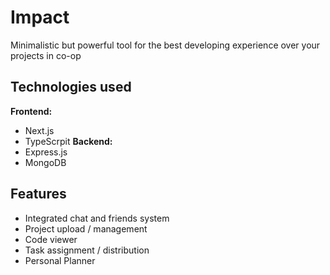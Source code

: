 # Impact
Minimalistic but powerful tool for the best developing
experience over your projects in co-op

## Technologies used
**Frontend:**
  - Next.js
  - TypeScrpit
**Backend:**
  - Express.js
  - MongoDB

## Features
- Integrated chat and friends system
- Project upload / management
- Code viewer
- Task assignment / distribution
- Personal Planner
